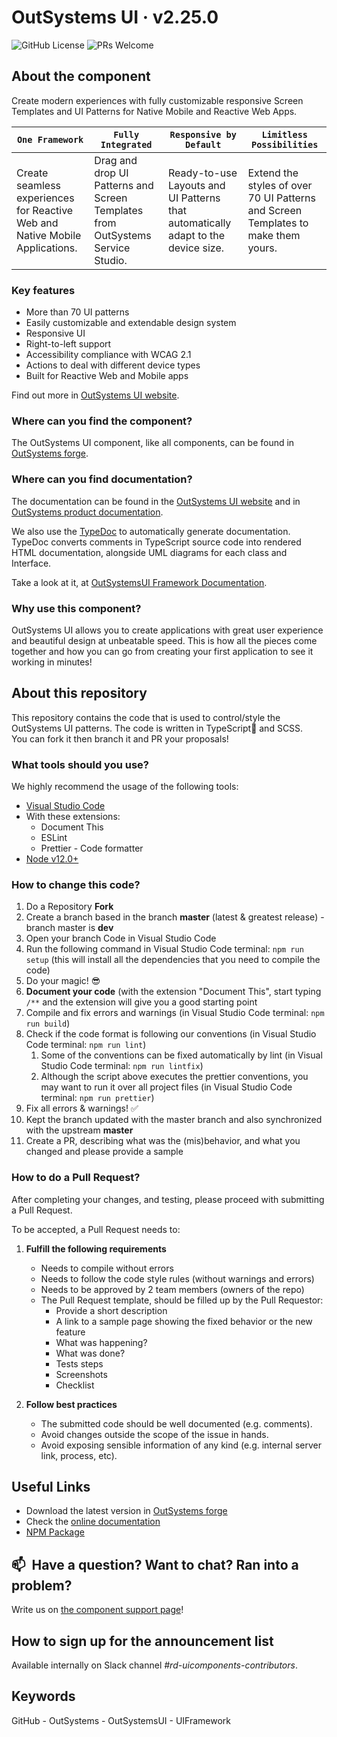 # OutSystems UI · v2.25.0

![GitHub License](https://img.shields.io/badge/License-BSD%203--Clause-blue.svg) ![PRs Welcome](https://img.shields.io/badge/PRs-welcome-brightgreen.svg)

## About the component

Create modern experiences with fully customizable responsive Screen Templates and UI Patterns for Native Mobile and Reactive Web Apps.

| `One Framework`                                                              | `Fully Integrated`                                                             | `Responsive by Default`                                                           | `Limitless Possibilities`                                                         |
| ---------------------------------------------------------------------------- | ------------------------------------------------------------------------------ | --------------------------------------------------------------------------------- | --------------------------------------------------------------------------------- |
| Create seamless experiences for Reactive Web and Native Mobile Applications. | Drag and drop UI Patterns and Screen Templates from OutSystems Service Studio. | Ready-to-use Layouts and UI Patterns that automatically adapt to the device size. | Extend the styles of over 70 UI Patterns and Screen Templates to make them yours. |

### Key features

-   More than 70 UI patterns
-   Easily customizable and extendable design system
-   Responsive UI
-   Right-to-left support
-   Accessibility compliance with WCAG 2.1
-   Actions to deal with different device types
-   Built for Reactive Web and Mobile apps

Find out more in [OutSystems UI website](https://outsystemsui.outsystems.com/OutsystemsUiWebsite/).

### Where can you find the component?

The OutSystems UI component, like all components, can be found in [OutSystems forge](https://www.outsystems.com/forge/component-overview/1385/outsystems-ui).

### Where can you find documentation?

The documentation can be found in the [OutSystems UI website](https://outsystemsui.outsystems.com/outsystemsuiwebsite/) and in [OutSystems product documentation](https://success.outsystems.com/Documentation/11/Developing_an_Application/Design_UI/Patterns).

We also use the [TypeDoc](https://typedoc.org/) to automatically generate documentation. TypeDoc converts comments in TypeScript source code into rendered HTML documentation, alongside UML diagrams for each class and Interface.

Take a look at it, at [OutSystemsUI Framework Documentation](https://outsystems-ui-docs.github.io/).

### Why use this component?

OutSystems UI allows you to create applications with great user experience and beautiful design at unbeatable speed. This is how all the pieces come together and how you can go from creating your first application to see it working in minutes!

## About this repository

This repository contains the code that is used to control/style the OutSystems UI patterns. The code is written in TypeScript🖤 and SCSS.</br>
You can fork it then branch it and PR your proposals!

### What tools should you use?

We highly recommend the usage of the following tools:

-   [Visual Studio Code](https://code.visualstudio.com/)
-   With these extensions:
    -   Document This
    -   ESLint
    -   Prettier - Code formatter
-   [Node v12.0+](https://nodejs.org/en)

### How to change this code?

<ol>
  <li>Do a Repository <strong>Fork</strong></li>
  <li>Create a branch based in the branch <strong>master</strong> (latest & greatest release) - branch master is <strong>dev</strong></li>
  <li>Open your branch Code in Visual Studio Code</li>
  <li>Run the following command in Visual Studio Code terminal: <code>npm run setup</code> (this will install all the dependencies that you need to compile the code)</li>
  <li>Do your magic! 😎</li>
  <li><strong>Document your code</strong> (with the extension "Document This", start typing <code>/**</code> and the extension will give you a good starting point</li>
  <li>Compile and fix errors and warnings (in Visual Studio Code terminal: <code>npm run build</code>)</li>
  <li>
    Check if the code format is following our conventions (in Visual Studio Code terminal: <code>npm run lint</code>)
    <ol>
      <li>Some of the conventions can be fixed automatically by lint (in Visual Studio Code terminal: <code>npm run lintfix</code>)</li>
      <li>Although the script above executes the prettier conventions, you may want to run it over all project files (in Visual Studio Code terminal: <code>npm run prettier</code>)</li>
    </ol>
  </li>
  <li>Fix all errors & warnings! ✅</li>
  <li>Kept the branch updated with the master branch and also synchronized with the upstream <strong>master</strong></li>
  <li>Create a PR, describing what was the (mis)behavior, and what you changed and please provide a sample </li>
</ol>

### How to do a Pull Request?

After completing your changes, and testing, please proceed with submitting a Pull Request.

To be accepted, a Pull Request needs to:

1. **Fulfill the following requirements**

    - Needs to compile without errors
    - Needs to follow the code style rules (without warnings and errors)
    - Needs to be approved by 2 team members (owners of the repo)
    - The Pull Request template, should be filled up by the Pull Requestor:
        - Provide a short description
        - A link to a sample page showing the fixed behavior or the new feature
        - What was happening?
        - What was done?
        - Tests steps
        - Screenshots
        - Checklist

2. **Follow best practices**
    - The submitted code should be well documented (e.g. comments).
    - Avoid changes outside the scope of the issue in hands.
    - Avoid exposing sensible information of any kind (e.g. internal server link, process, etc).

## Useful Links

-   Download the latest version in [OutSystems forge](https://www.outsystems.com/forge/component-versions/1385)
-   Check the [online documentation](https://outsystemsui.outsystems.com/outsystemsuiwebsite/)
-   [NPM Package](https://www.npmjs.com/package/outsystems-ui)

## 📫&nbsp; Have a question? Want to chat? Ran into a problem?

Write us on [the component support page](https://www.outsystems.com/forge/component-discussions/1385/OutSystems+UI)!

## How to sign up for the announcement list

Available internally on Slack channel _#rd-uicomponents-contributors_.

## Keywords

GitHub - OutSystems - OutSystemsUI - UIFramework
